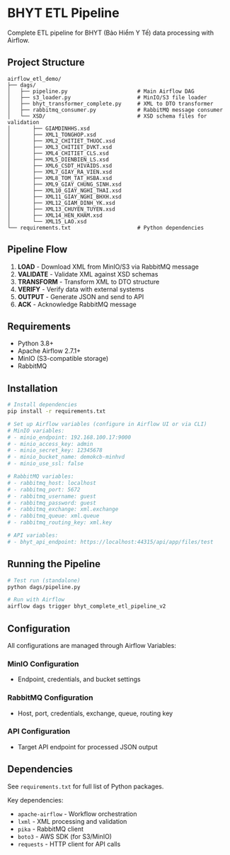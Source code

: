 # BHYT ETL Pipeline

Complete ETL pipeline for BHYT (Bảo Hiểm Y Tế) data processing with Airflow.

## Project Structure

```
airflow_etl_demo/
├── dags/
│   ├── pipeline.py                      # Main Airflow DAG
│   ├── s3_loader.py                     # MinIO/S3 file loader
│   ├── bhyt_transformer_complete.py     # XML to DTO transformer
│   ├── rabbitmq_consumer.py             # RabbitMQ message consumer
│   └── XSD/                             # XSD schema files for validation
│       ├── GIAMDINHHS.xsd
│       ├── XML1_TONGHOP.xsd
│       ├── XML2_CHITIET_THUOC.xsd
│       ├── XML3_CHITIET_DVKT.xsd
│       ├── XML4_CHITIET_CLS.xsd
│       ├── XML5_DIENBIEN_LS.xsd
│       ├── XML6_CSDT_HIVAIDS.xsd
│       ├── XML7_GIAY_RA_VIEN.xsd
│       ├── XML8_TOM_TAT_HSBA.xsd
│       ├── XML9_GIAY_CHUNG_SINH.xsd
│       ├── XML10_GIAY_NGHI_THAI.xsd
│       ├── XML11_GIAY_NGHI_BHXH.xsd
│       ├── XML12_GIAM_DINH_YK.xsd
│       ├── XML13_CHUYEN_TUYEN.xsd
│       ├── XML14_HEN_KHAM.xsd
│       └── XML15_LAO.xsd
└── requirements.txt                     # Python dependencies

```

## Pipeline Flow

1. **LOAD** - Download XML from MinIO/S3 via RabbitMQ message
2. **VALIDATE** - Validate XML against XSD schemas
3. **TRANSFORM** - Transform XML to DTO structure
4. **VERIFY** - Verify data with external systems
5. **OUTPUT** - Generate JSON and send to API
6. **ACK** - Acknowledge RabbitMQ message

## Requirements

- Python 3.8+
- Apache Airflow 2.7.1+
- MinIO (S3-compatible storage)
- RabbitMQ

## Installation

```bash
# Install dependencies
pip install -r requirements.txt

# Set up Airflow variables (configure in Airflow UI or via CLI)
# MinIO variables:
# - minio_endpoint: 192.168.100.17:9000
# - minio_access_key: admin
# - minio_secret_key: 12345678
# - minio_bucket_name: demokcb-minhvd
# - minio_use_ssl: false

# RabbitMQ variables:
# - rabbitmq_host: localhost
# - rabbitmq_port: 5672
# - rabbitmq_username: guest
# - rabbitmq_password: guest
# - rabbitmq_exchange: xml.exchange
# - rabbitmq_queue: xml.queue
# - rabbitmq_routing_key: xml.key

# API variables:
# - bhyt_api_endpoint: https://localhost:44315/api/app/files/test
```

## Running the Pipeline

```bash
# Test run (standalone)
python dags/pipeline.py

# Run with Airflow
airflow dags trigger bhyt_complete_etl_pipeline_v2
```

## Configuration

All configurations are managed through Airflow Variables:

### MinIO Configuration
- Endpoint, credentials, and bucket settings

### RabbitMQ Configuration
- Host, port, credentials, exchange, queue, routing key

### API Configuration
- Target API endpoint for processed JSON output

## Dependencies

See `requirements.txt` for full list of Python packages.

Key dependencies:
- `apache-airflow` - Workflow orchestration
- `lxml` - XML processing and validation
- `pika` - RabbitMQ client
- `boto3` - AWS SDK (for S3/MinIO)
- `requests` - HTTP client for API calls
